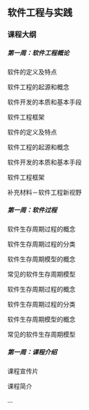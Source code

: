 ## 软件工程与实践

### 课程大纲

##### 第一周：软件工程概论

软件的定义及特点

软件工程的起源和概念

软件开发的本质和基本手段

软件工程框架

软件的定义及特点

软件工程的起源和概念

软件开发的本质和基本手段

软件工程框架

补充材料－软件工程新视野

##### 第一周：软件过程

软件生存周期过程的概念

软件生存周期过程的分类

软件生存周期模型的概念

常见的软件生存周期模型

软件生存周期过程的概念

软件生存周期过程的分类

软件生存周期模型的概念

常见的软件生存周期模型

##### 第一周：课程介绍

课程宣传片

课程简介


...



